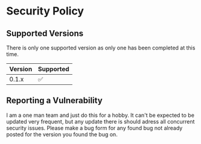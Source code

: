 # Security Policy

## Supported Versions

There is only one supported version as only one has been completed at this time.

| Version | Supported          |
| ------- | ------------------ |
| 0.1.x   | :white_check_mark: |

## Reporting a Vulnerability

I am a one man team and just do this for a hobby. It can't be expected to be updated very frequent, but any update there is should adress all concurrent security issues.
Please make a bug form for any found bug not already posted for the version you found the bug on.
